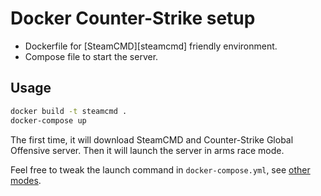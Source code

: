 # Docker Counter-Strike setup

* Dockerfile for [SteamCMD][steamcmd] friendly environment.
* Compose file to start the server.

## Usage

```sh
docker build -t steamcmd .
docker-compose up
```

The first time, it will download SteamCMD and Counter-Strike Global
Offensive server. Then it will launch the server in arms race mode.

Feel free to tweak the launch command in `docker-compose.yml`, see
[other modes][modes].

[modes]: https://developer.valvesoftware.com/wiki/Counter-Strike:_Global_Offensive_Dedicated_Servers#Starting_the_Server
